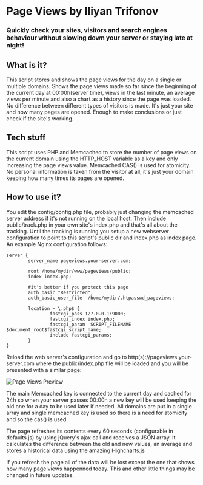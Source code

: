 # Page Views by Iliyan Trifonov

### Quickly check your sites, visitors and search engines behaviour without slowing down your server or staying late at night!

## What is it?
This script stores and shows the page views for the day on a single or multiple domains. Shows the page views made
so far since the beginning of the current day at 00:00h(server time), views in the last minute, an average views per
minute and also a chart as a history since the page was loaded.
No difference between different types of visitors is made. It's just your site and how many pages are opened.
Enough to make conclusions or just check if the site's working.

## Tech stuff
This script uses PHP and Memcached to store the number of page views on the current domain using the HTTP_HOST variable
as a key and only increasing the page views value. Memcached CAS() is used for atomicity.
No personal information is taken from the visitor at all, it's just your domain keeping how many times its pages are opened.

## How to use it?
You edit the config/config.php file, probably just changing the memcached server address if it's not running
on the local host.
Then include public/track.php in your own site's index.php and that's all about the tracking.
Until the tracking is running you setup a new webserver configuration to point to this script's public dir and index.php
as index page. An example Nginx configuration follows:

    server {
            server_name pageviews.your-server.com;

            root /home/mydir/www/pageviews/public;
            index index.php;

            #it's better if you protect this page
            auth_basic "Restricted";
            auth_basic_user_file  /home/mydir/.htpasswd_pageviews;

            location ~ \.php$ {
                    fastcgi_pass 127.0.0.1:9000;
                    fastcgi_index index.php;
                    fastcgi_param  SCRIPT_FILENAME $document_root$fastcgi_script_name;
                    include fastcgi_params;
            }
    }

Reload the web server's configuration and go to http(s)://pageviews.your-server.com where the public/index.php file
will be loaded and you will be presented with a similar page:

![Page Views Preview](http://www.iliyan-trifonov.com/pageviews/PageViews_ITrifonov.jpg)

The main Memcached key is connected to the current day and cached for 24h so when your server passes 00:00h
a new key will be used keeping the old one for a day to be used later if needed.
All domains are put in a single array and single memcached key is used so there is a need for atomicity and so the cas()
is used.

The page refreshes its contents every 60 seconds (configurable in defaults.js) by using jQuery's ajax call and receives
a JSON array. It calculates the difference between the old and new values, an average and stores a historical data
using the amazing Highcharts.js

If you refresh the page all of the data will be lost except the one that shows how many page views happenned today.
This and other little things may be changed in future updates.
